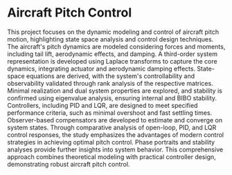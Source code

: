# Aircraft Pitch Control
This project focuses on the dynamic modeling and control of aircraft pitch motion, highlighting state
space analysis and control design techniques. The aircraft's pitch dynamics are modeled considering 
forces and moments, including tail lift, aerodynamic effects, and damping. A third-order system 
representation is developed using Laplace transforms to capture the core dynamics, integrating 
actuator and aerodynamic damping effects. 
State-space equations are derived, with the system's controllability and observability validated 
through rank analysis of the respective matrices. Minimal realization and dual system properties are 
explored, and stability is confirmed using eigenvalue analysis, ensuring internal and BIBO stability. 
Controllers, including PID and LQR, are designed to meet specified performance criteria, such as 
minimal overshoot and fast settling times. Observer-based compensators are developed to estimate 
and converge on system states. 
Through comparative analysis of open-loop, PID, and LQR control responses, the study emphasizes the 
advantages of modern control strategies in achieving optimal pitch control. Phase portraits and 
stability analyses provide further insights into system behavior. This comprehensive approach 
combines theoretical modeling with practical controller design, demonstrating robust aircraft pitch 
control. 
